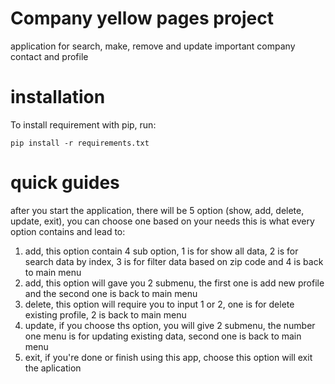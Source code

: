 
# Company yellow pages project

application for search, make, remove and update important company contact and profile

# installation

To install requirement with pip, run:

    pip install -r requirements.txt


# quick guides

after you start the application, there will be 5 option (show, add, delete, update, exit), you can choose one based on your needs
this is what every option contains and lead to:
1. add, this option contain 4 sub option, 1 is for show all data, 2 is for search data by index, 3 is for filter data based on zip code and 4 is back to main menu
2. add, this option will gave you 2 submenu, the first one is add new profile and the second one is back to main menu
3. delete, this option will require you to input 1 or 2, one is for delete existing profile, 2 is back to main menu
4. update, if you choose ths option, you will give 2 submenu, the number one menu is for updating existing data, second one is back to main menu
5. exit, if you're done or finish using this app, choose this option will exit the aplication
